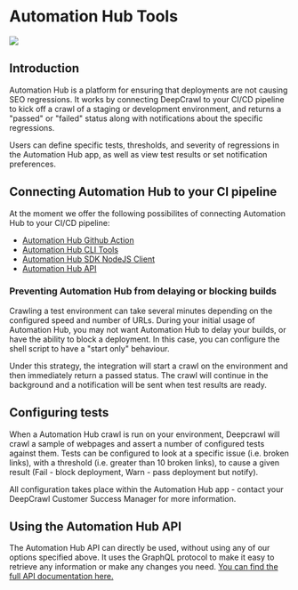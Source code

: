 # Automation Hub Tools

[<img src="https://www.deepcrawl.com/wp-content/themes/deepcrawl/images/logo-footer.svg">](https://www.deepcrawl.com/)

## Introduction

Automation Hub is a platform for ensuring that deployments are not causing SEO regressions. It works by connecting DeepCrawl to your CI/CD pipeline to kick off a crawl of a staging or development environment, and returns a "passed" or "failed" status along with notifications about the specific regressions.

Users can define specific tests, thresholds, and severity of regressions in the Automation Hub app, as well as view test results or set notification preferences.

## Connecting Automation Hub to your CI pipeline

At the moment we offer the following possibilites of connecting Automation Hub to your CI/CD pipeline:

- [Automation Hub Github Action](https://github.com/deepcrawl/deepcrawl-test-action)
- [Automation Hub CLI Tools](./packages/test-cli/README.md)
- [Automation Hub SDK NodeJS Client](./packages/test-nodejs-sdk/README.md)
- [Automation Hub API](https://deepcrawl.github.io/automator-sdk/)

### Preventing Automation Hub from delaying or blocking builds

Crawling a test environment can take several minutes depending on the configured speed and number of URLs. During your initial usage of Automation Hub, you may not want Automation Hub to delay your builds, or have the ability to block a deployment.
In this case, you can configure the shell script to have a "start only" behaviour.

Under this strategy, the integration will start a crawl on the environment and then immediately return a passed status. The crawl will continue in the background and a notification will be sent when test results are ready.

## Configuring tests

When a Automation Hub crawl is run on your environment, Deepcrawl will crawl a sample of webpages and assert a number of configured tests against them. Tests can be configured to look at a specific issue (i.e. broken links), with a threshold (i.e. greater than 10 broken links), to cause a given result (Fail - block deployment, Warn - pass deployment but notify).

All configuration takes place within the Automation Hub app - contact your DeepCrawl Customer Success Manager for more information.

## Using the Automation Hub API

The Automation Hub API can directly be used, without using any of our options specified above. It uses the GraphQL protocol to make it easy to retrieve any information or make any changes you need. [You can find the full API documentation here.](https://deepcrawl.github.io/automator-sdk/)

